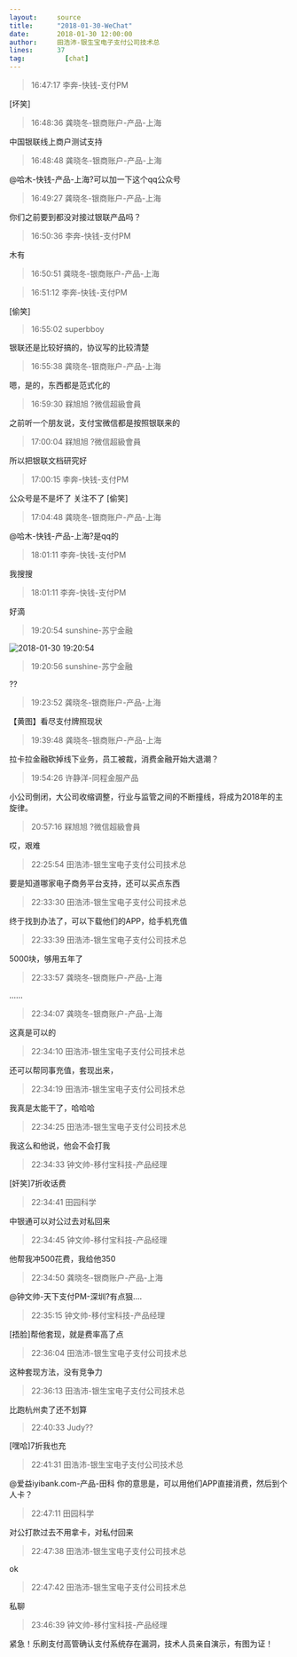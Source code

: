 ```yaml
---
layout:     source 
title:      "2018-01-30-WeChat"
date:       2018-01-30 12:00:00
author:     田浩沛-银生宝电子支付公司技术总
lines:      37 
tag:		  [chat]
---
```

> 16:47:17  李奔-快钱-支付PM  
   
[坏笑]  
   
> 16:48:36  龚晓冬-银商账户-产品-上海  
   
中国银联线上商户测试支持  
   
> 16:48:48  龚晓冬-银商账户-产品-上海  
   
@哈木-快钱-产品-上海?可以加一下这个qq公众号  
   
> 16:49:27  龚晓冬-银商账户-产品-上海  
   
你们之前要到都没对接过银联产品吗？  
   
> 16:50:36  李奔-快钱-支付PM  
   
木有  
   
> 16:50:51  龚晓冬-银商账户-产品-上海  
   
  
   
> 16:51:12  李奔-快钱-支付PM  
   
[偷笑]  
   
> 16:55:02  superbboy  
   
银联还是比较好搞的，协议写的比较清楚  
   
> 16:55:38  龚晓冬-银商账户-产品-上海  
   
嗯，是的，东西都是范式化的  
   
> 16:59:30  槑旭旭 ?微信超級會員  
   
之前听一个朋友说，支付宝微信都是按照银联来的  
   
> 17:00:04  槑旭旭 ?微信超級會員  
   
所以把银联文档研究好  
   
> 17:00:15  李奔-快钱-支付PM  
   
公众号是不是坏了   关注不了    [偷笑]  
   
> 17:04:48  龚晓冬-银商账户-产品-上海  
   
@哈木-快钱-产品-上海?是qq的  
   
> 18:01:11  李奔-快钱-支付PM  
   
我搜搜  
   
> 18:01:11  李奔-快钱-支付PM  
   
好滴  
   
> 19:20:54  sunshine-苏宁金融  
   
![2018-01-30 19:20:54](http://static.cocolian.org/img/20180130_192054.png) 
   
> 19:20:56  sunshine-苏宁金融  
   
??  
   
> 19:23:52  龚晓冬-银商账户-产品-上海  
   
【黄图】看尽支付牌照现状  
   
> 19:39:48  龚晓冬-银商账户-产品-上海  
   
拉卡拉金融砍掉线下业务，员工被裁，消费金融开始大退潮？  
   
> 19:54:26  许静洋-同程金服产品  
   
小公司倒闭，大公司收缩调整，行业与监管之间的不断撞线，将成为2018年的主旋律。  
   
> 20:57:16  槑旭旭 ?微信超級會員  
   
哎，艰难  
   
> 22:25:54  田浩沛-银生宝电子支付公司技术总  
   
要是知道哪家电子商务平台支持，还可以买点东西  
   
> 22:33:30  田浩沛-银生宝电子支付公司技术总  
   
终于找到办法了，可以下载他们的APP，给手机充值  
   
> 22:33:39  田浩沛-银生宝电子支付公司技术总  
   
5000块，够用五年了  
   
> 22:33:57  龚晓冬-银商账户-产品-上海  
   
......  
   
> 22:34:07  龚晓冬-银商账户-产品-上海  
   
这真是可以的  
   
> 22:34:10  田浩沛-银生宝电子支付公司技术总  
   
还可以帮同事充值，套现出来，  
   
> 22:34:19  田浩沛-银生宝电子支付公司技术总  
   
我真是太能干了，哈哈哈  
   
> 22:34:25  田浩沛-银生宝电子支付公司技术总  
   
我这么和他说，他会不会打我  
   
> 22:34:33  钟文帅-移付宝科技-产品经理  
   
[奸笑]7折收话费  
   
> 22:34:41  田园科学  
   
中银通可以对公过去对私回来  
   
> 22:34:45  钟文帅-移付宝科技-产品经理  
   
他帮我冲500花费，我给他350  
   
> 22:34:50  龚晓冬-银商账户-产品-上海  
   
@钟文帅-天下支付PM-深圳?有点狠....  
   
> 22:35:15  钟文帅-移付宝科技-产品经理  
   
[捂脸]帮他套现，就是费率高了点  
   
> 22:36:04  田浩沛-银生宝电子支付公司技术总  
   
这种套现方法，没有竞争力  
   
> 22:36:13  田浩沛-银生宝电子支付公司技术总  
   
比跑杭州卖了还不划算  
   
> 22:40:33  Judy??  
   
[嘿哈]7折我也充  
   
> 22:41:31  田浩沛-银生宝电子支付公司技术总  
   
@爱益iyibank.com-产品-田科 你的意思是，可以用他们APP直接消费，然后到个人卡？  
   
> 22:47:11  田园科学  
   
对公打款过去不用拿卡，对私付回来  
   
> 22:47:38  田浩沛-银生宝电子支付公司技术总  
   
ok  
   
> 22:47:42  田浩沛-银生宝电子支付公司技术总  
   
私聊  
   
> 23:46:39  钟文帅-移付宝科技-产品经理  
   
紧急！乐刷支付高管确认支付系统存在漏洞，技术人员亲自演示，有图为证！  
   
